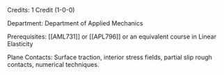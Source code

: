 Credits: 1 Credit (1-0-0)

Department: Department of Applied Mechanics

Prerequisites: [[AML731]] or [[APL796]] or an equivalent course in Linear Elasticity

Plane Contacts: Surface traction, interior stress fields, partial slip rough contacts, numerical techniques.
